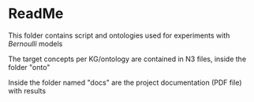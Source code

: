 # ReadMe

This folder contains script and ontologies used for experiments with _Bernoulli_ models

The target concepts per KG/ontology are contained in N3 files, inside the folder "onto"

Inside the folder named "docs" are the project documentation (PDF file) with results
